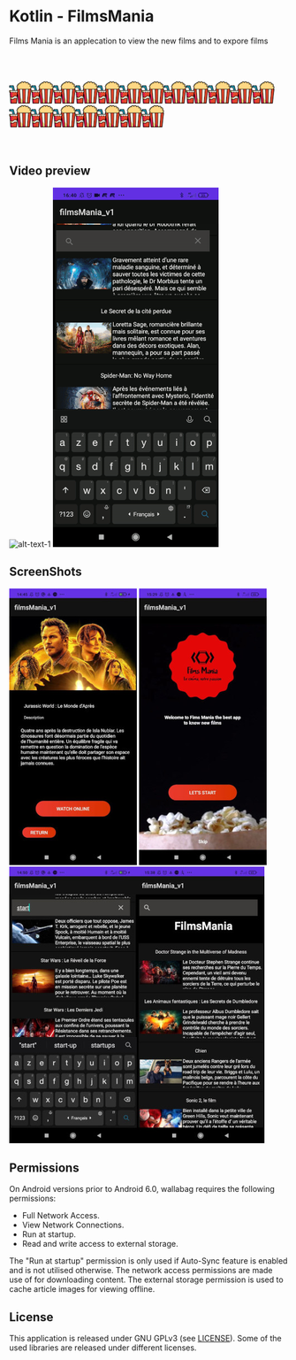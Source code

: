 # Kotlin - FilmsMania
Films Mania is an applecation to view the new films and to expore films
<br>
<br>
<br></br>

![alt text](./img/popCorn2.png)![alt text](./img/popCorn2.png)![alt text](./img/popCorn2.png)![alt text](./img/popCorn2.png)![alt text](./img/popCorn2.png)![alt text](./img/popCorn2.png)![alt text](./img/popCorn2.png)![alt text](./img/popCorn2.png)![alt text](./img/popCorn2.png)![alt text](./img/popCorn2.png)![alt text](./img/popCorn2.png)![alt text](./img/popCorn2.png)![alt text](./img/popCorn2.png)![alt text](./img/popCorn2.png)![alt text](./img/popCorn2.png)![alt text](./img/popCorn2.png)![alt text](./img/popCorn2.png)![alt text](./img/popCorn2.png)![alt text](./img/popCorn2.png)<br>
<br></br>


## Video preview 

![alt-text-1](./img/intro2.gif "title-1") ![alt-text-1](./img/searchVideo4.gif "title-1")




## ScreenShots 

![alt-text-1](./img/film1.jpg "title-1") ![alt-text-2](./img/intro.jpg "title-2")![alt-text-2](./img/search.jpg "title-2")![alt-text-2](./img/home.jpg "title-2")

## Permissions

On Android versions prior to Android 6.0, wallabag requires the following permissions:
- Full Network Access.
- View Network Connections.
- Run at startup.
- Read and write access to external storage.

The "Run at startup" permission is only used if Auto-Sync feature is enabled and is not utilised otherwise. The network access permissions are made use of for downloading content. The external storage permission is used to cache article images for viewing offline.





## License

This application is released under GNU GPLv3 (see [LICENSE](LICENSE)).
Some of the used libraries are released under different licenses.
